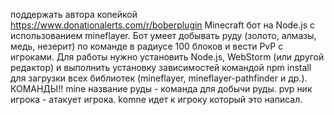 поддержать автора копейкой https://www.donationalerts.com/r/boberplugin
Minecraft бот на Node.js с использованием mineflayer. Бот умеет добывать руду (золото, алмазы, медь, незерит) по команде в радиусе 100 блоков и вести PvP с игроками. Для работы нужно установить Node.js, WebStorm (или другой редактор) и выполнить установку зависимостей командой npm install для загрузки всех библиотек (mineflayer, mineflayer-pathfinder и др.).
КОМАНДЫ!!
mine название руды - команда для добычи руды.
pvp ник игрока - атакует игрока.
komne идет к игроку который это написал.
